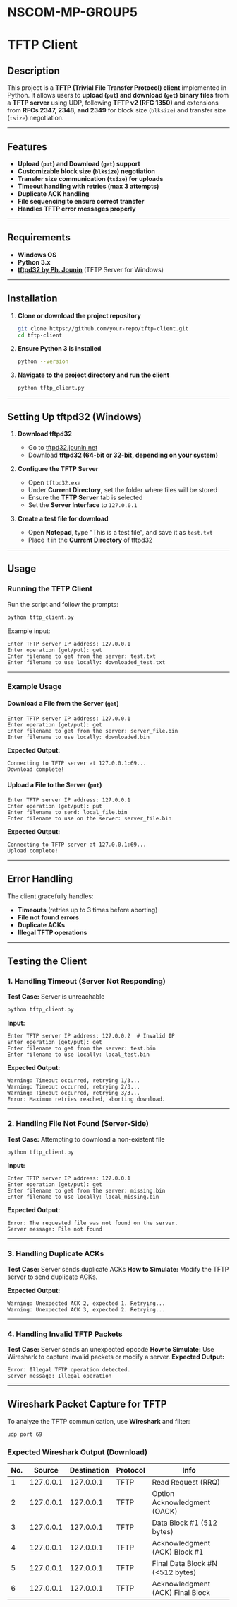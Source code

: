 # NSCOM-MP-GROUP5

# TFTP Client

## Description
This project is a **TFTP (Trivial File Transfer Protocol) client** implemented in Python. It allows users to **upload (`put`) and download (`get`) binary files** from a **TFTP server** using UDP, following **TFTP v2 (RFC 1350)** and extensions from **RFCs 2347, 2348, and 2349** for block size (`blksize`) and transfer size (`tsize`) negotiation.

---

## Features
- **Upload (`put`) and Download (`get`) support**
- **Customizable block size (`blksize`) negotiation**
- **Transfer size communication (`tsize`) for uploads**
- **Timeout handling with retries (max 3 attempts)**
- **Duplicate ACK handling**
- **File sequencing to ensure correct transfer**
- **Handles TFTP error messages properly**

---

## Requirements
- **Windows OS**
- **Python 3.x**
- **[tftpd32 by Ph. Jounin](http://tftpd32.jounin.net/tftpd32.html)** (TFTP Server for Windows)

---

## Installation
1. **Clone or download the project repository**
   ```bash
   git clone https://github.com/your-repo/tftp-client.git
   cd tftp-client
   ```
2. **Ensure Python 3 is installed**
   ```bash
   python --version
   ```
3. **Navigate to the project directory and run the client**
   ```bash
   python tftp_client.py
   ```

---

## Setting Up tftpd32 (Windows)
1. **Download tftpd32**
   - Go to [tftpd32.jounin.net](http://tftpd32.jounin.net/tftpd32.html)
   - Download **tftpd32 (64-bit or 32-bit, depending on your system)**

2. **Configure the TFTP Server**
   - Open `tftpd32.exe`
   - Under **Current Directory**, set the folder where files will be stored
   - Ensure the **TFTP Server** tab is selected
   - Set the **Server Interface** to `127.0.0.1`

3. **Create a test file for download**
   - Open **Notepad**, type "This is a test file", and save it as `test.txt`
   - Place it in the **Current Directory** of tftpd32

---

## Usage

### Running the TFTP Client
Run the script and follow the prompts:
```bash
python tftp_client.py
```
Example input:
```
Enter TFTP server IP address: 127.0.0.1
Enter operation (get/put): get
Enter filename to get from the server: test.txt
Enter filename to use locally: downloaded_test.txt
```

---

### Example Usage

#### Download a File from the Server (`get`)
```
Enter TFTP server IP address: 127.0.0.1
Enter operation (get/put): get
Enter filename to get from the server: server_file.bin
Enter filename to use locally: downloaded.bin
```
**Expected Output:**
```
Connecting to TFTP server at 127.0.0.1:69...
Download complete!
```

#### Upload a File to the Server (`put`)
```
Enter TFTP server IP address: 127.0.0.1
Enter operation (get/put): put
Enter filename to send: local_file.bin
Enter filename to use on the server: server_file.bin
```
**Expected Output:**
```
Connecting to TFTP server at 127.0.0.1:69...
Upload complete!
```

---

## Error Handling
The client gracefully handles:
- **Timeouts** (retries up to 3 times before aborting)
- **File not found errors**
- **Duplicate ACKs**
- **Illegal TFTP operations**

---

## Testing the Client

### 1. Handling Timeout (Server Not Responding)
**Test Case:** Server is unreachable
```bash
python tftp_client.py
```
**Input:**
```
Enter TFTP server IP address: 127.0.0.2  # Invalid IP
Enter operation (get/put): get
Enter filename to get from the server: test.bin
Enter filename to use locally: local_test.bin
```
**Expected Output:**
```
Warning: Timeout occurred, retrying 1/3...
Warning: Timeout occurred, retrying 2/3...
Warning: Timeout occurred, retrying 3/3...
Error: Maximum retries reached, aborting download.
```

---

### 2. Handling File Not Found (Server-Side)
**Test Case:** Attempting to download a non-existent file
```bash
python tftp_client.py
```
**Input:**
```
Enter TFTP server IP address: 127.0.0.1
Enter operation (get/put): get
Enter filename to get from the server: missing.bin
Enter filename to use locally: local_missing.bin
```
**Expected Output:**
```
Error: The requested file was not found on the server.
Server message: File not found
```

---

### 3. Handling Duplicate ACKs
**Test Case:** Server sends duplicate ACKs
**How to Simulate:** Modify the TFTP server to send duplicate ACKs.

**Expected Output:**
```
Warning: Unexpected ACK 2, expected 1. Retrying...
Warning: Unexpected ACK 3, expected 2. Retrying...
```

---

### 4. Handling Invalid TFTP Packets
**Test Case:** Server sends an unexpected opcode
**How to Simulate:** Use Wireshark to capture invalid packets or modify a server.
**Expected Output:**
```
Error: Illegal TFTP operation detected.
Server message: Illegal operation
```

---

## Wireshark Packet Capture for TFTP
To analyze the TFTP communication, use **Wireshark** and filter:
```
udp port 69
```

### Expected Wireshark Output (Download)
| No.| Source     | Destination | Protocol| Info                             |
|----|------------|-------------|---------|----------------------------------|
| 1  | 127.0.0.1  | 127.0.0.1   | TFTP    | Read Request (RRQ)               |
| 2  | 127.0.0.1  | 127.0.0.1   | TFTP    | Option Acknowledgment (OACK)     |
| 3  | 127.0.0.1  | 127.0.0.1   | TFTP    | Data Block #1 (512 bytes)        |
| 4  | 127.0.0.1  | 127.0.0.1   | TFTP    | Acknowledgment (ACK) Block #1    |
| 5  | 127.0.0.1  | 127.0.0.1   | TFTP    | Final Data Block #N (<512 bytes) |
| 6  | 127.0.0.1  | 127.0.0.1   | TFTP    | Acknowledgment (ACK) Final Block |
